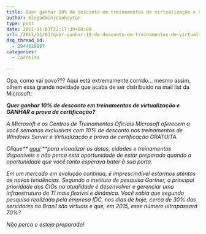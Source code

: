```yaml
---
title: Quer ganhar 10% de desconto em treinamentos de virtualização e GANHAR a prova de certificação?
author: blogadminjoaoheytor
type: post
date: 2011-11-03T22:17:39+00:00
url: /2011/11/03/quer-ganhar-10-de-desconto-em-treinamentos-de-virtualizacao-e-ganhar-a-prova-de-certificacao/
dsq_thread_id:
  - 2944828997
categories:
  - Carreira

---
```

Opa, como vai povo??? Aqui está extremamente corrido&#8230; mesmo assim, olhem essa grande novidade que acaba de ser distribuido na mail list da Microsoft:

**_Quer ganhar 10% de desconto em treinamentos de virtualização e GANHAR a prova de certificação?_**

_A Microsoft e os Centros de Treinamentos Oficiais Microsoft oferecem a você semanas exclusivas com 10% de desconto nos treinamentos de Windows Server e Virtualização e prova de certificação GRATUITA._

_Clique** <a href="http://click.email.microsoftemail.com/?qs=650b325a31c539724a1cc133f17b50325a16cc859137ca1340983cf377afc6989289f33156f168f9" target="_blank">aqui</a> **para visualizar as datas, cidades e treinamentos disponíveis e não perca esta oportunidade de estar preparado quando a oportunidade que você tanto esperava bater à sua porta._

_Em um mercado em evolução contínua, é imprescindível estarmos atentos às novas tendências. Segundo o instituto de pesquisa Gartner, a principal prioridade dos CIOs na atualidade é desenvolver e gerenciar uma infraestrutura de TI mais flexível e dinâmica. Você sabia que segundo pesquisa realizada pela empresa IDC, nos dias de hoje, cerca de 30% dos servidores no Brasil são virtuais e que, em 2015, esse número ultrapassará 70%?_

_Não perca e esteja preparado!_